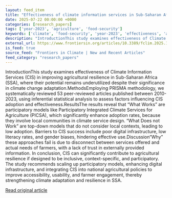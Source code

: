 ```yaml
---
layout: feed_item
title: "Effectiveness of climate information services in Sub-Saharan Africa’s agricultural sector: a systematic review of what works, what doesn’t work, and why"
date: 2025-07-22 00:00:00 +0000
categories: [research_papers]
tags: ['year-2023', 'agriculture', 'food-security']
keywords: ['climate', 'food-security', 'year-2023', 'effectiveness', 'agriculture', 'information']
description: "IntroductionThis study examines effectiveness of Climate Information Services (CIS) in improving agricultural resilience in Sub-Saharan Africa (SSA), where t..."
external_url: https://www.frontiersin.org/articles/10.3389/fclim.2025.1616691
is_feed: true
source_feed: "Frontiers in Climate | New and Recent Articles"
feed_category: "research_papers"
---
```


IntroductionThis study examines effectiveness of Climate Information Services (CIS) in improving agricultural resilience in Sub-Saharan Africa (SSA), where their potential remains underutilized despite their significance in climate change adaptation.MethodsEmploying PRISMA methodology, we systematically reviewed 53 peer-reviewed articles published between 2010-2023, using inferential statistical analysis to assess factors influencing CIS adoption and effectiveness.ResultsThe results reveal that “What Works” are participatory models like Participatory Integrated Climate Services for Agriculture (PICSA), which significantly enhance adoption rates, because they involve local communities in climate service design. “What Does not Work” are top-down models that do not consider local contexts, leading to low adoption. Barriers to CIS success include poor digital infrastructure, low literacy rates, and gender biases, hindering effective use.Discussion“Why” these approaches fail is due to disconnect between services offered and actual needs of farmers, with a lack of trust in externally provided information. In conclusion, CIS can significantly contribute to agricultural resilience if designed to be inclusive, context-specific, and participatory. The study recommends scaling up participatory models, enhancing digital infrastructure, and integrating CIS into national agricultural policies to improve accessibility, usability, and farmer engagement, thereby strengthening climate adaptation and resilience in SSA.

[Read original article](https://www.frontiersin.org/articles/10.3389/fclim.2025.1616691)
